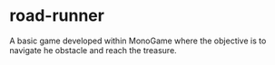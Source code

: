 # road-runner
A basic game developed within MonoGame where the objective is to navigate he obstacle and reach the treasure.
